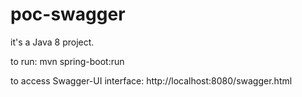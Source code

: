 # poc-swagger

it's a Java 8 project.

to run:
mvn spring-boot:run

to access Swagger-UI interface:
http://localhost:8080/swagger.html 


